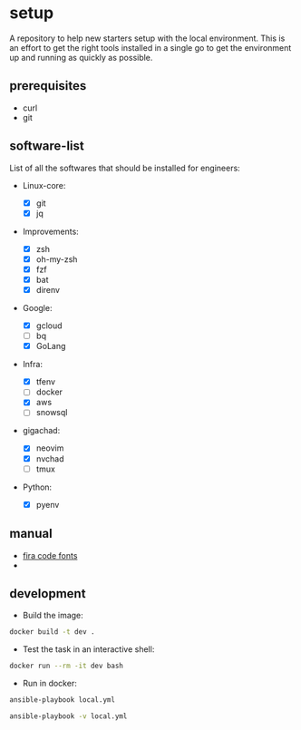 # setup

A repository to help new starters setup with the local environment.
This is an effort to get the right tools installed in a single go to get the environment up and
running as quickly as possible.

## prerequisites

- curl
- git

## software-list

List of all the softwares that should be installed for engineers:

- Linux-core:
  - [x] git
  - [x] jq
- Improvements:
  - [x] zsh
  - [x] oh-my-zsh
  - [x] fzf
  - [x] bat
  - [x] direnv
- Google:

  - [x] gcloud
  - [ ] bq
  - [x] GoLang

- Infra:

  - [x] tfenv
  - [ ] docker
  - [x] aws
  - [ ] snowsql

- gigachad:
  - [x] neovim
  - [x] nvchad
  - [ ] tmux
- Python:
  - [x] pyenv

## manual

- [fira code fonts](https://www.nerdfonts.com/font-downloads)
-

## development

- Build the image:

```bash
docker build -t dev .
```

- Test the task in an interactive shell:

```bash
docker run --rm -it dev bash
```

- Run in docker:

```bash
ansible-playbook local.yml

ansible-playbook -v local.yml
```
